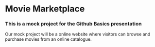 # Movie Marketplace

### This is a mock project for the Github Basics presentation


Our mock project will be a online website where visitors can browse and purchase movies from an online catalogue. 

